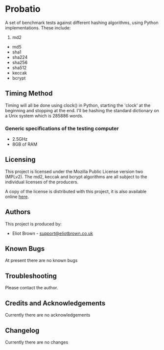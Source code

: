 Probatio
========

A set of benchmark tests against different hashing algorithms, using Python implementations.
 These include:
1. md2
+ md5
+ sha1
+ sha224
+ sha256
+ sha512
+ keccak
+ bcrypt

Timing Method
-------------

Timing will all be done using clock() in Python, starting the 'clock' at the beginning and stopping at the end. I'll be hashing the standard dictionary on a Unix system which is 285886 words.

### Generic specifications of the testing computer
* 2.5GHz
* 8GB of RAM

Licensing
---------
This project is licensed under the Mozilla Public License version two (MPLv2). The md2, keccak and bcrypt algorithms are all subject to the individual licenses of the producers.

A copy of the license is distributed with this project, it is also available online [here](http://www.mozilla.org/MPL/2.0/).

Authors
-------
This project is produced by:

* Eliot Brown - <support@eliotbrown.co.uk>

Known Bugs
----------
At present there are no known bugs

Troubleshooting
---------------
Please contact the author.

Credits and Acknowledgements
----------------------------
Currently there are no acknowledgements

Changelog
---------
Currently there are no changes
